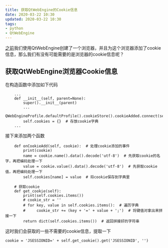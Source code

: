 ```yaml
---
title: 获取QtWebEngine的Cookie信息
date: 2020-03-22 10:30
updated: 2020-03-22 10:30
tags:
- python
- QtWebEngine
---
```


[之前](https://mali-mali.github.io/2020/03/02/%E4%BD%BF%E7%94%A8QtWebEngineWidgets%E5%BC%80%E5%8F%91Web%E6%B5%8F%E8%A7%88%E5%99%A8/)我们使用QtWebEngine创建了一个浏览器，并且为这个浏览器添加了cookie信息，那么我们有没有可能需要的是浏览器的cookie信息呢？

## 获取QtWebEngine浏览器Cookie信息
在构造函数中添加如下代码
```
	...
    def __init__(self, parent=None):
        super().__init__(parent)
		...
        QWebEngineProfile.defaultProfile().cookieStore().cookieAdded.connect(self.onCookieAdd)
        self.cookies = {}  # 存放cookie字典
	...
```

接下来添加两个函数
```
    def onCookieAdd(self, cookie):  # 处理cookie添加的事件
        print(cookie)
        name = cookie.name().data().decode('utf-8')  # 先获取cookie的名字，再把编码处理一下
        value = cookie.value().data().decode('utf-8')  # 先获取cookie值，再把编码处理一下
        self.cookies[name] = value  # 将cookie保存到字典里

    # 获取cookie
    def get_cookie(self):
        print(self.cookies.items())
        # cookie_str = ''
        # for key, value in self.cookies.items():  # 遍历字典
        #     cookie_str += (key + '=' + value + ';')  # 将键值对拿出来拼接一下
        return dict(self.cookies.items())  # 返回拼接好的字符串
```

这时我们会获取的一些不需要的cookie信息，提取一下
```
cookie = 'JSESSIONID=' + self.get_cookie().get('JSESSIONID', '')
```